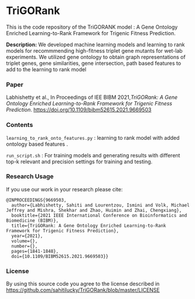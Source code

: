 # TriGORank
This is the code repository of the TriGORANK model : A Gene Ontology Enriched Learning-to-Rank Framework for Trigenic Fitness Prediction.

**Description:** We developed machine learning models and learning to rank models for recommmending high-fitness triplet gene mutants for wet-lab experiments. We utilized gene ontology to obtain graph representations of triplet genes, gene similarities, gene intersection, path based features to add to the learning to rank model

### Paper

Labhishetty et al., In Proceedings of IEE BIBM 2021,_TriGORank: A Gene Ontology Enriched Learning-to-Rank Framework for Trigenic Fitness Prediction_.
https://doi.org/10.1109/bibm52615.2021.9669503


### Contents

`learning_to_rank_onto_features.py` : learning to rank model with added ontology based features .

`run_script.sh` : For training models and generating results with different top-k relevant and precision settings for training and testing.

### Research Usage

If you use our work in your research please cite:

```
@INPROCEEDINGS{9669503,
  author={Labhishetty, Sahiti and Lourentzou, Ismini and Volk, Michael Jeffrey and Mishra, Shekhar and Zhao, Huimin and Zhai, Chengxiang},
  booktitle={2021 IEEE International Conference on Bioinformatics and Biomedicine (BIBM)}, 
  title={TriGORank: A Gene Ontology Enriched Learning-to-Rank Framework for Trigenic Fitness Prediction}, 
  year={2021},
  volume={},
  number={},
  pages={1841-1848},
  doi={10.1109/BIBM52615.2021.9669503}}
```

### License

By using this source code you agree to the license described in https://github.com/sahitilucky/TriGORank/blob/master/LICENSE



